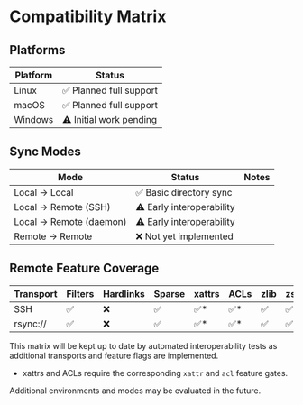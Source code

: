 # Compatibility Matrix

## Platforms

| Platform | Status |
|----------|--------|
| Linux    | ✅ Planned full support |
| macOS    | ✅ Planned full support |
| Windows  | ⚠️ Initial work pending |

## Sync Modes

| Mode                     | Status | Notes |
|--------------------------|--------|-------|
| Local → Local            | ✅ Basic directory sync |
| Local → Remote (SSH)     | ⚠️ Early interoperability |
| Local → Remote (daemon)  | ⚠️ Early interoperability |
| Remote → Remote          | ❌ Not yet implemented |

## Remote Feature Coverage

| Transport | Filters | Hardlinks | Sparse | xattrs | ACLs | zlib | zstd |
|-----------|---------|-----------|--------|--------|------|------|------|
| SSH       | ✅ | ❌ | ✅ | ✅* | ✅* | ✅ | ✅ |
| rsync://  | ✅ | ❌ | ✅ | ✅* | ✅* | ✅ | ✅ |

This matrix will be kept up to date by automated interoperability tests as
additional transports and feature flags are implemented.

* xattrs and ACLs require the corresponding `xattr` and `acl` feature gates.

Additional environments and modes may be evaluated in the future.
